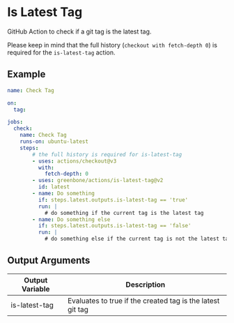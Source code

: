 # Is Latest Tag

GitHub Action to check if a git tag is the latest tag.

Please keep in mind that the full history (`checkout with fetch-depth 0`) is
required for the `is-latest-tag` action.

## Example

```yml
name: Check Tag

on:
  tag:

jobs:
  check:
    name: Check Tag
    runs-on: ubuntu-latest
    steps:
        # the full history is required for is-latest-tag
        - uses: actions/checkout@v3
          with:
            fetch-depth: 0
        - uses: greenbone/actions/is-latest-tag@v2
          id: latest
        - name: Do something
          if: steps.latest.outputs.is-latest-tag == 'true'
          run: |
            # do something if the current tag is the latest tag
        - name: Do something else
          if: steps.latest.outputs.is-latest-tag == 'false'
          run: |
            # do something else if the current tag is not the latest tag
```

## Output Arguments

|Output Variable|Description|
|---------------|-----------|
| is-latest-tag | Evaluates to true if the created tag is the latest git tag |
